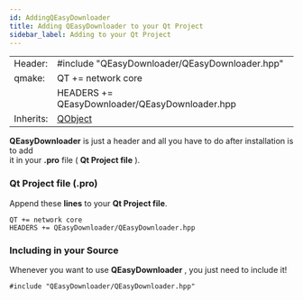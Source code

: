 ```yaml
---
id: AddingQEasyDownloader
title: Adding QEasyDownloader to your Qt Project
sidebar_label: Adding to your Qt Project
---
```


|	    |				       		     |		
|-----------|------------------------------------------------|
|  Header:  | #include "QEasyDownloader/QEasyDownloader.hpp" |
|   qmake:  | QT += network core   		       	     |
|	    | HEADERS += QEasyDownloader/QEasyDownloader.hpp |
|Inherits:  | [QObject](http://doc.qt.io/qt-5/qobject.html)  |	

**QEasyDownloader** is just a header and all you have to do after installation is to add   
it in your **.pro** file ( **Qt Project file** ).

### Qt Project file (**.pro**)

Append these **lines** to your **Qt Project file**.

```
QT += network core
HEADERS += QEasyDownloader/QEasyDownloader.hpp
```

### Including in your Source

Whenever you want to use **QEasyDownloader** , you just need to include it!

```
#include "QEasyDownloader/QEasyDownloader.hpp"
```

